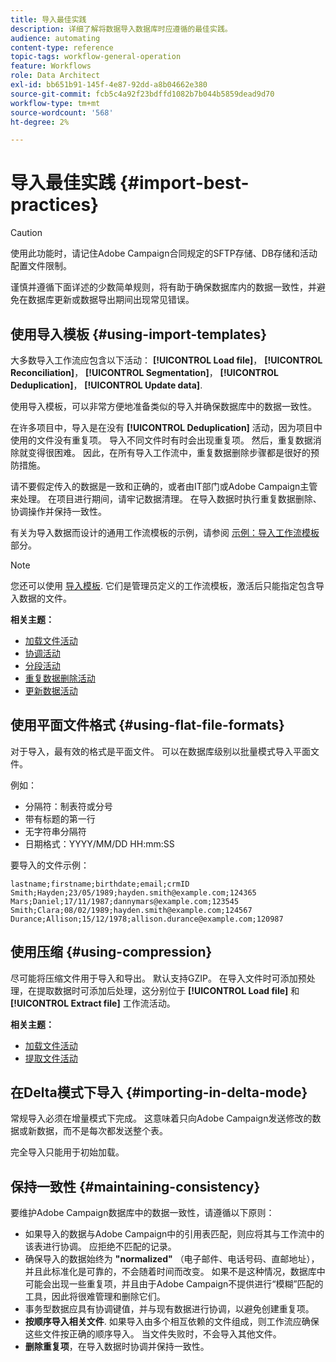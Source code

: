 ```yaml
---
title: 导入最佳实践
description: 详细了解将数据导入数据库时应遵循的最佳实践。
audience: automating
content-type: reference
topic-tags: workflow-general-operation
feature: Workflows
role: Data Architect
exl-id: bb651b91-145f-4e87-92dd-a8b04662e380
source-git-commit: fcb5c4a92f23bdffd1082b7b044b5859dead9d70
workflow-type: tm+mt
source-wordcount: '568'
ht-degree: 2%

---
```


# 导入最佳实践 {#import-best-practices}

>[!CAUTION]
>
>使用此功能时，请记住Adobe Campaign合同规定的SFTP存储、DB存储和活动配置文件限制。

谨慎并遵循下面详述的少数简单规则，将有助于确保数据库内的数据一致性，并避免在数据库更新或数据导出期间出现常见错误。

## 使用导入模板 {#using-import-templates}

大多数导入工作流应包含以下活动： **[!UICONTROL Load file]**， **[!UICONTROL Reconciliation]**， **[!UICONTROL Segmentation]**， **[!UICONTROL Deduplication]**， **[!UICONTROL Update data]**.

使用导入模板，可以非常方便地准备类似的导入并确保数据库中的数据一致性。

在许多项目中，导入是在没有 **[!UICONTROL Deduplication]** 活动，因为项目中使用的文件没有重复项。 导入不同文件时有时会出现重复项。 然后，重复数据消除就变得很困难。 因此，在所有导入工作流中，重复数据删除步骤都是很好的预防措施。

请不要假定传入的数据是一致和正确的，或者由IT部门或Adobe Campaign主管来处理。 在项目进行期间，请牢记数据清理。 在导入数据时执行重复数据删除、协调操作并保持一致性。

有关为导入数据而设计的通用工作流模板的示例，请参阅 [示例：导入工作流模板](../../automating/using/creating-import-workflow-templates.md) 部分。

>[!NOTE]
>
>您还可以使用 [导入模板](../../automating/using/importing-data-with-import-templates.md). 它们是管理员定义的工作流模板，激活后只能指定包含导入数据的文件。

**相关主题：**

* [加载文件活动](../../automating/using/load-file.md)
* [协调活动](../../automating/using/reconciliation.md)
* [分段活动](../../automating/using/segmentation.md)
* [重复数据删除活动](../../automating/using/deduplication.md)
* [更新数据活动](../../automating/using/update-data.md)

## 使用平面文件格式 {#using-flat-file-formats}

对于导入，最有效的格式是平面文件。 可以在数据库级别以批量模式导入平面文件。

例如：

* 分隔符：制表符或分号
* 带有标题的第一行
* 无字符串分隔符
* 日期格式：YYYY/MM/DD HH:mm:SS

要导入的文件示例：

```
lastname;firstname;birthdate;email;crmID
Smith;Hayden;23/05/1989;hayden.smith@example.com;124365
Mars;Daniel;17/11/1987;dannymars@example.com;123545
Smith;Clara;08/02/1989;hayden.smith@example.com;124567
Durance;Allison;15/12/1978;allison.durance@example.com;120987
```

## 使用压缩 {#using-compression}

尽可能将压缩文件用于导入和导出。 默认支持GZIP。 在导入文件时可添加预处理，在提取数据时可添加后处理，这分别位于 **[!UICONTROL Load file]** 和 **[!UICONTROL Extract file]** 工作流活动。

**相关主题：**

* [加载文件活动](../../automating/using/load-file.md)
* [提取文件活动](../../automating/using/extract-file.md)

## 在Delta模式下导入 {#importing-in-delta-mode}

常规导入必须在增量模式下完成。 这意味着只向Adobe Campaign发送修改的数据或新数据，而不是每次都发送整个表。

完全导入只能用于初始加载。

## 保持一致性 {#maintaining-consistency}

要维护Adobe Campaign数据库中的数据一致性，请遵循以下原则：

* 如果导入的数据与Adobe Campaign中的引用表匹配，则应将其与工作流中的该表进行协调。 应拒绝不匹配的记录。
* 确保导入的数据始终为 **&quot;normalized&quot;** （电子邮件、电话号码、直邮地址），并且此标准化是可靠的，不会随着时间而改变。 如果不是这种情况，数据库中可能会出现一些重复项，并且由于Adobe Campaign不提供进行“模糊”匹配的工具，因此将很难管理和删除它们。
* 事务型数据应具有协调键值，并与现有数据进行协调，以避免创建重复项。
* **按顺序导入相关文件**. 如果导入由多个相互依赖的文件组成，则工作流应确保这些文件按正确的顺序导入。 当文件失败时，不会导入其他文件。
* **删除重复项**，在导入数据时协调并保持一致性。
